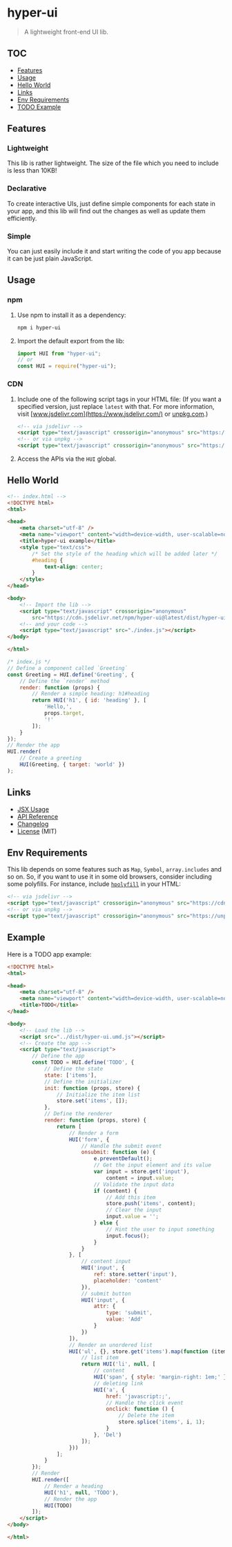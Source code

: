# hyper-ui

> A lightweight front-end UI lib.

## TOC

- [Features](#features)
- [Usage](#usage)
- [Hello World](#hello-world)
- [Links](#links)
- [Env Requirements](#env-requirements)
- [TODO Example](#example)

## Features

### Lightweight

This lib is rather lightweight. The size of the file which you need to include is less than 10KB!

### Declarative

To create interactive UIs, just define simple components for each state in your app, and this lib will find out the changes as well as update them efficiently.

### Simple

You can just easily include it and start writing the code of you app because it can be just plain JavaScript.

## Usage

### npm

1. Use npm to install it as a dependency:

    ```bash
    npm i hyper-ui
    ```

2. Import the default export from the lib:

    ```js
    import HUI from "hyper-ui";
    // or
    const HUI = require("hyper-ui");
    ```

### CDN

1. Include one of the following script tags in your HTML file: (If you want a specified version, just replace `latest` with that. For more information, visit [www.jsdelivr.com](https://www.jsdelivr.com/) or [unpkg.com](https://unpkg.com/).)

    ```html
    <!-- via jsdelivr -->
    <script type="text/javascript" crossorigin="anonymous" src="https://cdn.jsdelivr.net/npm/hyper-ui@latest/dist/hyper-ui.umd.min.js"></script>
    <!-- or via unpkg -->
    <script type="text/javascript" crossorigin="anonymous" src="https://unpkg.com/hyper-ui@latest/dist/hyper-ui.umd.min.js"></script>
    ```

2. Access the APIs via the `HUI` global.

## Hello World

```html
<!-- index.html -->
<!DOCTYPE html>
<html>

<head>
    <meta charset="utf-8" />
    <meta name="viewport" content="width=device-width, user-scalable=no, initial-scale=1" />
    <title>hyper-ui example</title>
    <style type="text/css">
        /* Set the style of the heading which will be added later */
        #heading {
            text-align: center;
        }
    </style>
</head>

<body>
    <!-- Import the lib -->
    <script type="text/javascript" crossorigin="anonymous"
        src="https://cdn.jsdelivr.net/npm/hyper-ui@latest/dist/hyper-ui.umd.min.js"></script>
    <!-- and your code -->
    <script type="text/javascript" src="./index.js"></script>
</body>

</html>
```

```js
/* index.js */
// Define a component called `Greeting`
const Greeting = HUI.define('Greeting', {
    // Define the `render` method
    render: function (props) {
        // Render a simple heading: h1#heading
        return HUI('h1', { id: 'heading' }, [
            'Hello,',
            props.target,
            '!'
        ]);
    }
});
// Render the app
HUI.render(
    // Create a greeting
    HUI(Greeting, { target: 'world' })
);
```

## Links

- [JSX Usage](JSX.md)
- [API Reference](API.md)
- [Changelog](CHANGELOG.md)
- [License](LICENSE) (MIT)

## Env Requirements

This lib depends on some features such as `Map`, `Symbol`, `array.includes` and so on. So, if you want to use it in some old browsers, consider including some polyfills. For instance, include [`hpolyfill`](https://github.com/huang2002/hpolyfill/) in your HTML:

```html
<!-- via jsdelivr -->
<script type="text/javascript" crossorigin="anonymous" src="https://cdn.jsdelivr.net/npm/hpolyfill@latest/dist/index.js"></script>
<!-- or via unpkg -->
<script type="text/javascript" crossorigin="anonymous" src="https://unpkg.com/hpolyfill@latest/dist/index.js"></script>
```

## Example

Here is a TODO app example:

```html
<!DOCTYPE html>
<html>

<head>
    <meta charset="utf-8" />
    <meta name="viewport" content="width=device-width, user-scalable=no, initial-scale=1" />
    <title>TODO</title>
</head>

<body>
    <!-- Load the lib -->
    <script src="../dist/hyper-ui.umd.js"></script>
    <!-- Create the app -->
    <script type="text/javascript">
        // Define the app
        const TODO = HUI.define('TODO', {
            // Define the state
            state: ['items'],
            // Define the initializer
            init: function (props, store) {
                // Initialize the item list
                store.set('items', []);
            },
            // Define the renderer
            render: function (props, store) {
                return [
                    // Render a form
                    HUI('form', {
                        // Handle the submit event
                        onsubmit: function (e) {
                            e.preventDefault();
                            // Get the input element and its value
                            var input = store.get('input'),
                                content = input.value;
                            // Validate the input data
                            if (content) {
                                // Add this item
                                store.push('items', content);
                                // Clear the input
                                input.value = '';
                            } else {
                                // Hint the user to input something
                                input.focus();
                            }
                        }
                    }, [
                        // content input
                        HUI('input', {
                            ref: store.setter('input'),
                            placeholder: 'content'
                        }),
                        // submit button
                        HUI('input', {
                            attr: {
                                type: 'submit',
                                value: 'Add'
                            }
                        })
                    ]),
                    // Render an unordered list
                    HUI('ul', {}, store.get('items').map(function (item, i) {
                        // list item
                        return HUI('li', null, [
                            // content
                            HUI('span', { style: 'margin-right: 1em;' }, item),
                            // deleting link
                            HUI('a', {
                                href: 'javascript:;',
                                // Handle the click event
                                onclick: function () {
                                    // Delete the item
                                    store.splice('items', i, 1);
                                }
                            }, 'Del')
                        ]);
                    }))
                ];
            }
        });
        // Render
        HUI.render([
            // Render a heading
            HUI('h1', null, 'TODO'),
            // Render the app
            HUI(TODO)
        ]);
    </script>
</body>

</html>
```
